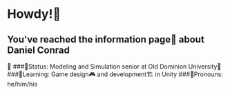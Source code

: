 # Howdy!🤠

## You've reached the information page📰 about Daniel Conrad

📌
###🚨Status: Modeling and Simulation senior at Old Dominion University🏫
###🌱Learning: Game design🎮 and development🏗️ in Unity
###🧔Pronouns: he/him/his


<!--
**MapleSapphire/MapleSapphire** is a ✨ _special_ ✨ repository because its `README.md` (this file) appears on your GitHub profile.

Here are some ideas to get you started:

- 🔭 I’m currently working on ...
- 🌱 I’m currently learning ...
- 👯 I’m looking to collaborate on ...
- 🤔 I’m looking for help with ...
- 💬 Ask me about ...
- 📫 How to reach me: ...
- 😄 Pronouns: ...
- ⚡ Fun fact: ...
-->

